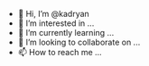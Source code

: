 - 👋 Hi, I’m @kadryan
- 👀 I’m interested in ...
- 🌱 I’m currently learning ...
- 💞️ I’m looking to collaborate on ...
- 📫 How to reach me ...

<!---
kadryan/kadryan is a ✨ special ✨ repository because its `README.md` (this file) appears on your GitHub profile.
You can click the Preview link to take a look at your changes.
--->
